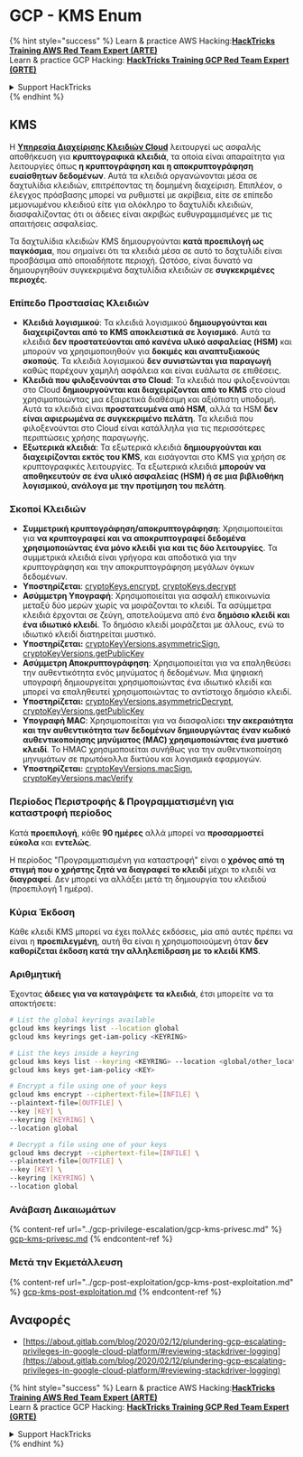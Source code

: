 # GCP - KMS Enum

{% hint style="success" %}
Learn & practice AWS Hacking:<img src="../../../.gitbook/assets/image (1).png" alt="" data-size="line">[**HackTricks Training AWS Red Team Expert (ARTE)**](https://training.hacktricks.xyz/courses/arte)<img src="../../../.gitbook/assets/image (1).png" alt="" data-size="line">\
Learn & practice GCP Hacking: <img src="../../../.gitbook/assets/image (2).png" alt="" data-size="line">[**HackTricks Training GCP Red Team Expert (GRTE)**<img src="../../../.gitbook/assets/image (2).png" alt="" data-size="line">](https://training.hacktricks.xyz/courses/grte)

<details>

<summary>Support HackTricks</summary>

* Check the [**subscription plans**](https://github.com/sponsors/carlospolop)!
* **Join the** 💬 [**Discord group**](https://discord.gg/hRep4RUj7f) or the [**telegram group**](https://t.me/peass) or **follow** us on **Twitter** 🐦 [**@hacktricks\_live**](https://twitter.com/hacktricks\_live)**.**
* **Share hacking tricks by submitting PRs to the** [**HackTricks**](https://github.com/carlospolop/hacktricks) and [**HackTricks Cloud**](https://github.com/carlospolop/hacktricks-cloud) github repos.

</details>
{% endhint %}

## KMS

Η [**Υπηρεσία Διαχείρισης Κλειδιών Cloud**](https://cloud.google.com/kms/docs/) λειτουργεί ως ασφαλής αποθήκευση για **κρυπτογραφικά κλειδιά**, τα οποία είναι απαραίτητα για λειτουργίες όπως **η κρυπτογράφηση και η αποκρυπτογράφηση ευαίσθητων δεδομένων**. Αυτά τα κλειδιά οργανώνονται μέσα σε δαχτυλίδια κλειδιών, επιτρέποντας τη δομημένη διαχείριση. Επιπλέον, ο έλεγχος πρόσβασης μπορεί να ρυθμιστεί με ακρίβεια, είτε σε επίπεδο μεμονωμένου κλειδιού είτε για ολόκληρο το δαχτυλίδι κλειδιών, διασφαλίζοντας ότι οι άδειες είναι ακριβώς ευθυγραμμισμένες με τις απαιτήσεις ασφαλείας.

Τα δαχτυλίδια κλειδιών KMS δημιουργούνται **κατά προεπιλογή ως παγκόσμια**, που σημαίνει ότι τα κλειδιά μέσα σε αυτό το δαχτυλίδι είναι προσβάσιμα από οποιαδήποτε περιοχή. Ωστόσο, είναι δυνατό να δημιουργηθούν συγκεκριμένα δαχτυλίδια κλειδιών σε **συγκεκριμένες περιοχές**.

### Επίπεδο Προστασίας Κλειδιών

* **Κλειδιά λογισμικού**: Τα κλειδιά λογισμικού **δημιουργούνται και διαχειρίζονται από το KMS αποκλειστικά σε λογισμικό**. Αυτά τα κλειδιά **δεν προστατεύονται από κανένα υλικό ασφαλείας (HSM)** και μπορούν να χρησιμοποιηθούν για **δοκιμές και αναπτυξιακούς σκοπούς**. Τα κλειδιά λογισμικού **δεν συνιστώνται για παραγωγή** καθώς παρέχουν χαμηλή ασφάλεια και είναι ευάλωτα σε επιθέσεις.
* **Κλειδιά που φιλοξενούνται στο Cloud**: Τα κλειδιά που φιλοξενούνται στο Cloud **δημιουργούνται και διαχειρίζονται από το KMS** στο cloud χρησιμοποιώντας μια εξαιρετικά διαθέσιμη και αξιόπιστη υποδομή. Αυτά τα κλειδιά είναι **προστατευμένα από HSM**, αλλά τα HSM **δεν είναι αφιερωμένα σε συγκεκριμένο πελάτη**. Τα κλειδιά που φιλοξενούνται στο Cloud είναι κατάλληλα για τις περισσότερες περιπτώσεις χρήσης παραγωγής.
* **Εξωτερικά κλειδιά**: Τα εξωτερικά κλειδιά **δημιουργούνται και διαχειρίζονται εκτός του KMS**, και εισάγονται στο KMS για χρήση σε κρυπτογραφικές λειτουργίες. Τα εξωτερικά κλειδιά **μπορούν να αποθηκευτούν σε ένα υλικό ασφαλείας (HSM) ή σε μια βιβλιοθήκη λογισμικού, ανάλογα με την προτίμηση του πελάτη**.

### Σκοποί Κλειδιών

* **Συμμετρική κρυπτογράφηση/αποκρυπτογράφηση**: Χρησιμοποιείται για **να κρυπτογραφεί και να αποκρυπτογραφεί δεδομένα χρησιμοποιώντας ένα μόνο κλειδί για και τις δύο λειτουργίες**. Τα συμμετρικά κλειδιά είναι γρήγορα και αποδοτικά για την κρυπτογράφηση και την αποκρυπτογράφηση μεγάλων όγκων δεδομένων.
* **Υποστηρίζεται**: [cryptoKeys.encrypt](https://cloud.google.com/kms/docs/reference/rest/v1/projects.locations.keyRings.cryptoKeys/encrypt), [cryptoKeys.decrypt](https://cloud.google.com/kms/docs/reference/rest/v1/projects.locations.keyRings.cryptoKeys/decrypt)
* **Ασύμμετρη Υπογραφή**: Χρησιμοποιείται για ασφαλή επικοινωνία μεταξύ δύο μερών χωρίς να μοιράζονται το κλειδί. Τα ασύμμετρα κλειδιά έρχονται σε ζεύγη, αποτελούμενα από ένα **δημόσιο κλειδί και ένα ιδιωτικό κλειδί**. Το δημόσιο κλειδί μοιράζεται με άλλους, ενώ το ιδιωτικό κλειδί διατηρείται μυστικό.
* **Υποστηρίζεται:** [cryptoKeyVersions.asymmetricSign](https://cloud.google.com/kms/docs/reference/rest/v1/projects.locations.keyRings.cryptoKeys.cryptoKeyVersions/asymmetricSign), [cryptoKeyVersions.getPublicKey](https://cloud.google.com/kms/docs/reference/rest/v1/projects.locations.keyRings.cryptoKeys.cryptoKeyVersions/getPublicKey)
* **Ασύμμετρη Αποκρυπτογράφηση**: Χρησιμοποιείται για να επαληθεύσει την αυθεντικότητα ενός μηνύματος ή δεδομένων. Μια ψηφιακή υπογραφή δημιουργείται χρησιμοποιώντας ένα ιδιωτικό κλειδί και μπορεί να επαληθευτεί χρησιμοποιώντας το αντίστοιχο δημόσιο κλειδί.
* **Υποστηρίζεται:** [cryptoKeyVersions.asymmetricDecrypt](https://cloud.google.com/kms/docs/reference/rest/v1/projects.locations.keyRings.cryptoKeys.cryptoKeyVersions/asymmetricDecrypt), [cryptoKeyVersions.getPublicKey](https://cloud.google.com/kms/docs/reference/rest/v1/projects.locations.keyRings.cryptoKeys.cryptoKeyVersions/getPublicKey)
* **Υπογραφή MAC**: Χρησιμοποιείται για να διασφαλίσει **την ακεραιότητα και την αυθεντικότητα των δεδομένων δημιουργώντας έναν κωδικό αυθεντικοποίησης μηνύματος (MAC) χρησιμοποιώντας ένα μυστικό κλειδί**. Το HMAC χρησιμοποιείται συνήθως για την αυθεντικοποίηση μηνυμάτων σε πρωτόκολλα δικτύου και λογισμικά εφαρμογών.
* **Υποστηρίζεται:** [cryptoKeyVersions.macSign](https://cloud.google.com/kms/docs/reference/rest/v1/projects.locations.keyRings.cryptoKeys.cryptoKeyVersions/macSign), [cryptoKeyVersions.macVerify](https://cloud.google.com/kms/docs/reference/rest/v1/projects.locations.keyRings.cryptoKeys.cryptoKeyVersions/macVerify)

### Περίοδος Περιστροφής & Προγραμματισμένη για καταστροφή περίοδος

Κατά **προεπιλογή**, κάθε **90 ημέρες** αλλά μπορεί να **προσαρμοστεί εύκολα** και **εντελώς**.

Η περίοδος "Προγραμματισμένη για καταστροφή" είναι ο **χρόνος από τη στιγμή που ο χρήστης ζητά να διαγραφεί το κλειδί** μέχρι το κλειδί να **διαγραφεί**. Δεν μπορεί να αλλάξει μετά τη δημιουργία του κλειδιού (προεπιλογή 1 ημέρα).

### Κύρια Έκδοση

Κάθε κλειδί KMS μπορεί να έχει πολλές εκδόσεις, μία από αυτές πρέπει να είναι η **προεπιλεγμένη**, αυτή θα είναι η χρησιμοποιούμενη όταν **δεν καθορίζεται έκδοση κατά την αλληλεπίδραση με το κλειδί KMS**.

### Αριθμητική

Έχοντας **άδειες για να καταγράψετε τα κλειδιά**, έτσι μπορείτε να τα αποκτήσετε:
```bash
# List the global keyrings available
gcloud kms keyrings list --location global
gcloud kms keyrings get-iam-policy <KEYRING>

# List the keys inside a keyring
gcloud kms keys list --keyring <KEYRING> --location <global/other_locations>
gcloud kms keys get-iam-policy <KEY>

# Encrypt a file using one of your keys
gcloud kms encrypt --ciphertext-file=[INFILE] \
--plaintext-file=[OUTFILE] \
--key [KEY] \
--keyring [KEYRING] \
--location global

# Decrypt a file using one of your keys
gcloud kms decrypt --ciphertext-file=[INFILE] \
--plaintext-file=[OUTFILE] \
--key [KEY] \
--keyring [KEYRING] \
--location global
```
### Ανάβαση Δικαιωμάτων

{% content-ref url="../gcp-privilege-escalation/gcp-kms-privesc.md" %}
[gcp-kms-privesc.md](../gcp-privilege-escalation/gcp-kms-privesc.md)
{% endcontent-ref %}

### Μετά την Εκμετάλλευση

{% content-ref url="../gcp-post-exploitation/gcp-kms-post-exploitation.md" %}
[gcp-kms-post-exploitation.md](../gcp-post-exploitation/gcp-kms-post-exploitation.md)
{% endcontent-ref %}

## Αναφορές

* [https://about.gitlab.com/blog/2020/02/12/plundering-gcp-escalating-privileges-in-google-cloud-platform/#reviewing-stackdriver-logging](https://about.gitlab.com/blog/2020/02/12/plundering-gcp-escalating-privileges-in-google-cloud-platform/#reviewing-stackdriver-logging)

{% hint style="success" %}
Learn & practice AWS Hacking:<img src="../../../.gitbook/assets/image (1).png" alt="" data-size="line">[**HackTricks Training AWS Red Team Expert (ARTE)**](https://training.hacktricks.xyz/courses/arte)<img src="../../../.gitbook/assets/image (1).png" alt="" data-size="line">\
Learn & practice GCP Hacking: <img src="../../../.gitbook/assets/image (2).png" alt="" data-size="line">[**HackTricks Training GCP Red Team Expert (GRTE)**<img src="../../../.gitbook/assets/image (2).png" alt="" data-size="line">](https://training.hacktricks.xyz/courses/grte)

<details>

<summary>Support HackTricks</summary>

* Check the [**subscription plans**](https://github.com/sponsors/carlospolop)!
* **Join the** 💬 [**Discord group**](https://discord.gg/hRep4RUj7f) or the [**telegram group**](https://t.me/peass) or **follow** us on **Twitter** 🐦 [**@hacktricks\_live**](https://twitter.com/hacktricks\_live)**.**
* **Share hacking tricks by submitting PRs to the** [**HackTricks**](https://github.com/carlospolop/hacktricks) and [**HackTricks Cloud**](https://github.com/carlospolop/hacktricks-cloud) github repos.

</details>
{% endhint %}
